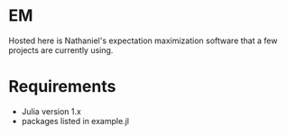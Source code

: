 # EM
Hosted here is Nathaniel's expectation maximization software that a few projects are currently using. 

# Requirements
* Julia version 1.x
* packages listed in example.jl
